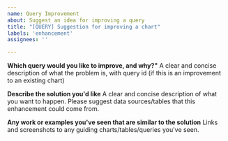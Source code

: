 ```yaml
---
name: Query Improvement
about: Suggest an idea for improving a query
title: "[QUERY] Suggestion for improving a chart"
labels: 'enhancement'
assignees: ''

---
```


**Which query would you like to improve, and why?"**
A clear and concise description of what the problem is, with query id (if this is an improvement to an existing chart)

**Describe the solution you'd like**
A clear and concise description of what you want to happen. Please suggest data sources/tables that this enhancement could come from.

**Any work or examples you've seen that are similar to the solution**
Links and screenshots to any guiding charts/tables/queries you've seen.
